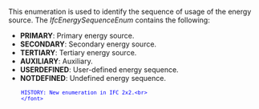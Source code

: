 ﻿This enumeration is used to identify the sequence of usage of the energy source. The _IfcEnergySequenceEnum_ contains the following:

* **PRIMARY**: Primary energy source.
* **SECONDARY**: Secondary energy source.
* **TERTIARY**: Tertiary energy source.
* **AUXILIARY**: Auxiliary.
* **USERDEFINED**: User-defined energy sequence.
* **NOTDEFINED**: Undefined energy sequence.

> <font color="#0000ff" size="-1">
    	HISTORY: New enumeration in IFC 2x2.<br>
    	</font>
